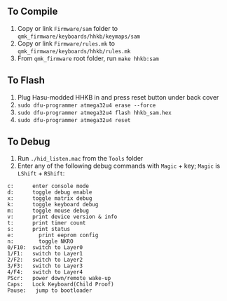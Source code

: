 ## To Compile
1. Copy or link `Firmware/sam` folder to `qmk_firmware/keyboards/hhkb/keymaps/sam`
2. Copy or link `Firmware/rules.mk` to `qmk_firmware/keyboards/hhkb/rules.mk`
3. From `qmk_firmware` root folder, run `make hhkb:sam`

## To Flash
1. Plug Hasu-modded HHKB in and press reset button under back cover
2. `sudo dfu-programmer atmega32u4 erase --force`
3. `sudo dfu-programmer atmega32u4 flash hhkb_sam.hex`
4. `sudo dfu-programmer atmega32u4 reset`

## To Debug
1. Run `./hid_listen.mac` from the `Tools` folder
2. Enter any of the following debug commands with `Magic` + key; `Magic` is `LShift` + `RShift`:
```
c:      enter console mode
d:      toggle debug enable
x:      toggle matrix debug
k:      toggle keyboard debug
m:      toggle mouse debug
v:      print device version & info
t:      print timer count
s:      print status
e:        print eeprom config
n:        toggle NKRO
0/F10:  switch to Layer0
1/F1:   switch to Layer1
2/F2:   switch to Layer2
3/F3:   switch to Layer3
4/F4:   switch to Layer4
PScr:   power down/remote wake-up
Caps:   Lock Keyboard(Child Proof)
Pause:   jump to bootloader
```

